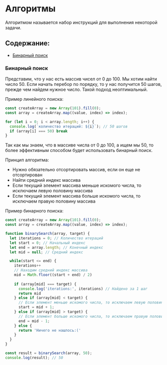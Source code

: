 # Алгоритмы

Алгоритмом называется набор инструкций для выполнения некоторой
задачи.

## Содержание:
- [Бинарный поиск](#binarySearch)



### <a id="binarySearch"></a>Бинарный поиск ###

Представим, что у нас есть массив чисел от 0 до 100. Мы хотим найти число 50. Если начать перебор по порядку, то у нас получится 50 шагов, прежде чем найдем нужное число. Такой подход неоптимальный.

Пример линейного поиска:

``` javascript
const createArray = new Array(101).fill(0);
const array = createArray.map((value, index) => index);

for (let i = 0; i < array.length; i++) {
  console.log(`количество итераций: ${i}`); // 50 шагов
  if (array[i] === 50) break
}
```

Так как мы знаем, что в массиве числа от 0 до 100, а ищем мы 50, то более эффективным способом будет использовать бинарный поиск.


Принцип алгоритма:

* Нужно обязательно отсортировать массив, если он еще не отсортирован
* Найти средний индекс массива
* Если текущий элемент массива меньше искомого числа, то исключаем левую половину массива
* Если текущий элемент массива больше искомого числа, то исключаем правую половину массива

Пример бинарного поиска:

``` javascript
const createArray = new Array(101).fill(0);
const array = createArray.map((value, index) => index);

function binarySearch(array, target) {
  let iterations = 0; // Количество итераций
  let start = 0; // Начальный индекс
  let end = array.length; // Конечный индекс
  let mid = null; // Средний индекс

  while(start <= end) {
    iterations++
    // Находим средний индекс массива
    mid = Math.floor((start + end) / 2)
    
    if (array[mid] === target) {
      console.log('iterations:', iterations) // Найдено за 1 шаг
      return mid
    } else if (array[mid] < target) {
      // Если элемент меньше искомого числа, то исключаем левую половину массива
      start = mid + 1;
    } else if (array[mid] > target) {
      // Если элемент больше искомого числа, то исключаем правую половину массива
      end = mid - 1;
    } else {
      return 'Ничего не нашлось:('
    }
  }
}

const result = binarySearch(array, 50);
console.log(result); // 50
```